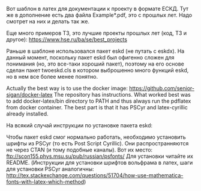 Вот шаблон в латех для документации к проекту в формате ЕСКД.
Тут же в дополнение есть два файла Example*.pdf, это с прошлых лет. Надо смотрет на них и делать так же.

Eще много примеров ТЗ, это лучшие проекты прошлых лет (код, ТЗ и другое): https://www.hse.ru/ba/se/best_projects

Раньше в шаблоне использовался пакет eskd (не путать с eskdx).  На данный момент, поскольку пакет eskd был офигенно сложен для понимания (но, это все-таки хороший пакет), поэтому на его основе сделан пакет twoeskd.cls в котором выброшенно много функций eskd, но в нем все более менее понятно.

Actually the best way is to use the docker image: https://github.com/senior-sigan/docker-latex
The repository has instructions. What worked best was to add docker-latex/bin directory to PATH and thus always run the pdflatex from docker container.
The best part is that it has PSCyr and latex-cyrillic already installed.

На всякий случай инструкции по установке пакета eskd:

Чтобы пакет eskd смог нормально работать, необходимо установить шрифты из PSCyr (то есть Post Script Cyrillic). 
Они распространняются не через CTAN (и тому подобные каналы). Вот их место: ftp://scon155.phys.msu.su/pub/russian/psfonts/
Для установки читайте их README.
(Инструкции для установки шрифтов вольфрама в латех, шаги для установки PSCyr аналогичны: http://tex.stackexchange.com/questions/51704/how-use-mathematica-fonts-with-latex-which-method)

